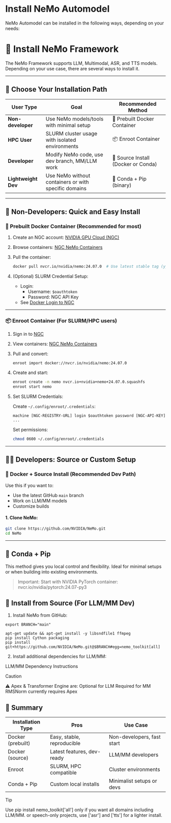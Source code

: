# Install NeMo Automodel

NeMo Automodel can be installed in the following ways, depending on your needs:


# 🧠 Install NeMo Framework

The NeMo Framework supports LLM, Multimodal, ASR, and TTS models. Depending on your use case, there are several ways to install it.

---

## 🎯 Choose Your Installation Path

| User Type         | Goal                                                   | Recommended Method                |
|------------------|--------------------------------------------------------|-----------------------------------|
| **Non-developer** | Use NeMo models/tools with minimal setup               | 🐳 Prebuilt Docker Container      |
| **HPC User**      | SLURM cluster usage with isolated environments         | 📦 Enroot Container               |
| **Developer**     | Modify NeMo code, use dev branch, MM/LLM work          | 🔧 Source Install (Docker or Conda) |
| **Lightweight Dev** | Use NeMo without containers or with specific domains | 🐍 Conda + Pip (binary)           |

---

## 🙋 Non-Developers: Quick and Easy Install

### 🐳 Prebuilt Docker Container (Recommended for most)

1. Create an NGC account: [NVIDIA GPU Cloud (NGC)](https://ngc.nvidia.com/signin)
2. Browse containers: [NGC NeMo Containers](https://catalog.ngc.nvidia.com/orgs/nvidia/containers/nemo/tags)
3. Pull the container:

    ```bash
    docker pull nvcr.io/nvidia/nemo:24.07.0  # Use latest stable tag (yy.mm.patch)
    ```

4. (Optional) SLURM Credential Setup:
   - Login:
     - Username: `$oauthtoken`
     - Password: NGC API Key
   - See [Docker Login to NGC](https://docs.nvidia.com/nim/large-language-models/latest/getting-started.html#docker-login-to-ngc)

---

### 📦 Enroot Container (For SLURM/HPC users)

1. Sign in to [NGC](https://ngc.nvidia.com/signin)
2. View containers: [NGC NeMo Containers](https://catalog.ngc.nvidia.com/orgs/nvidia/containers/nemo/tags)
3. Pull and convert:

    ```bash
    enroot import docker://nvcr.io/nvidia/nemo:24.07.0
    ```

4. Create and start:

    ```bash
    enroot create -n nemo nvcr.io+nvidia+nemo+24.07.0.squashfs
    enroot start nemo
    ```

5. Set SLURM Credentials:

    Create `~/.config/enroot/.credentials`:

    ```text
    machine [NGC-REGISTRY-URL] login $oauthtoken password [NGC-API-KEY]
    ...
    ```

    Set permissions:

    ```bash
    chmod 0600 ~/.config/enroot/.credentials
    ```

---

## 👩‍💻 Developers: Source or Custom Setup

### 🐳 Docker + Source Install (Recommended Dev Path)

Use this if you want to:

- Use the latest GitHub `main` branch
- Work on LLM/MM models
- Customize builds

#### 1. Clone NeMo:

```bash
git clone https://github.com/NVIDIA/NeMo.git
cd NeMo
```

---

## 🐍 Conda + Pip

This method gives you local control and flexibility. Ideal for minimal setups or when building into existing environments.

> Important: Start with NVIDIA PyTorch container: nvcr.io/nvidia/pytorch:24.07-py3

## 🔧 Install from Source (For LLM/MM Dev)
1. Install NeMo from GitHub:

```
export BRANCH="main"

apt-get update && apt-get install -y libsndfile1 ffmpeg
pip install Cython packaging
pip install git+https://github.com/NVIDIA/NeMo.git@$BRANCH#egg=nemo_toolkit[all]
```
2. Install additional dependencies for LLM/MM:

LLM/MM Dependency Instructions

> [!CAUTION]
> ⚠️ Apex & Transformer Engine are:
> Optional for LLM
> Required for MM
> RMSNorm currently requires Apex

## 📌 Summary
| Installation Type	| Pros               | Use Case
|-------------------|--------------------|--------------------------------------
| Docker (prebuilt) | Easy, stable, reproducible | Non-developers, fast start
| Docker (source)	| Latest features, dev-ready | LLM/MM developers
| Enroot	        | SLURM, HPC compatible | Cluster environments
| Conda + Pip       | Custom local installs | Minimalist setups or devs

> [!TIP]
> Use pip install nemo_toolkit['all'] only if you want all domains including LLM/MM.
> or speech-only projects, use ['asr'] and ['tts'] for a lighter install.

